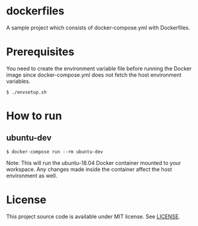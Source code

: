 # dockerfiles

A sample project which consists of docker-compose.yml with Dockerfiles.


# Prerequisites

You need to create the environment variable file before running the Docker image since docker-compose.yml does not fetch the host environment variables.

    $ ./envsetup.sh


# How to run

## ubuntu-dev

    $ docker-compose run --rm ubuntu-dev

Note: This will run the ubuntu-18.04 Docker container mounted to your workspace. Any changes made inside the container affect the host environment as well.


# License

This project source code is available under MIT license. See [LICENSE](LICENSE).
